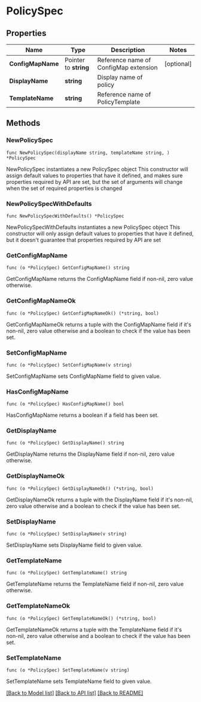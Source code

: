 # PolicySpec

## Properties

Name | Type | Description | Notes
------------ | ------------- | ------------- | -------------
**ConfigMapName** | Pointer to **string** | Reference name of ConfigMap extension | [optional] 
**DisplayName** | **string** | Display name of policy | 
**TemplateName** | **string** | Reference name of PolicyTemplate | 

## Methods

### NewPolicySpec

`func NewPolicySpec(displayName string, templateName string, ) *PolicySpec`

NewPolicySpec instantiates a new PolicySpec object
This constructor will assign default values to properties that have it defined,
and makes sure properties required by API are set, but the set of arguments
will change when the set of required properties is changed

### NewPolicySpecWithDefaults

`func NewPolicySpecWithDefaults() *PolicySpec`

NewPolicySpecWithDefaults instantiates a new PolicySpec object
This constructor will only assign default values to properties that have it defined,
but it doesn't guarantee that properties required by API are set

### GetConfigMapName

`func (o *PolicySpec) GetConfigMapName() string`

GetConfigMapName returns the ConfigMapName field if non-nil, zero value otherwise.

### GetConfigMapNameOk

`func (o *PolicySpec) GetConfigMapNameOk() (*string, bool)`

GetConfigMapNameOk returns a tuple with the ConfigMapName field if it's non-nil, zero value otherwise
and a boolean to check if the value has been set.

### SetConfigMapName

`func (o *PolicySpec) SetConfigMapName(v string)`

SetConfigMapName sets ConfigMapName field to given value.

### HasConfigMapName

`func (o *PolicySpec) HasConfigMapName() bool`

HasConfigMapName returns a boolean if a field has been set.

### GetDisplayName

`func (o *PolicySpec) GetDisplayName() string`

GetDisplayName returns the DisplayName field if non-nil, zero value otherwise.

### GetDisplayNameOk

`func (o *PolicySpec) GetDisplayNameOk() (*string, bool)`

GetDisplayNameOk returns a tuple with the DisplayName field if it's non-nil, zero value otherwise
and a boolean to check if the value has been set.

### SetDisplayName

`func (o *PolicySpec) SetDisplayName(v string)`

SetDisplayName sets DisplayName field to given value.


### GetTemplateName

`func (o *PolicySpec) GetTemplateName() string`

GetTemplateName returns the TemplateName field if non-nil, zero value otherwise.

### GetTemplateNameOk

`func (o *PolicySpec) GetTemplateNameOk() (*string, bool)`

GetTemplateNameOk returns a tuple with the TemplateName field if it's non-nil, zero value otherwise
and a boolean to check if the value has been set.

### SetTemplateName

`func (o *PolicySpec) SetTemplateName(v string)`

SetTemplateName sets TemplateName field to given value.



[[Back to Model list]](../README.md#documentation-for-models) [[Back to API list]](../README.md#documentation-for-api-endpoints) [[Back to README]](../README.md)


